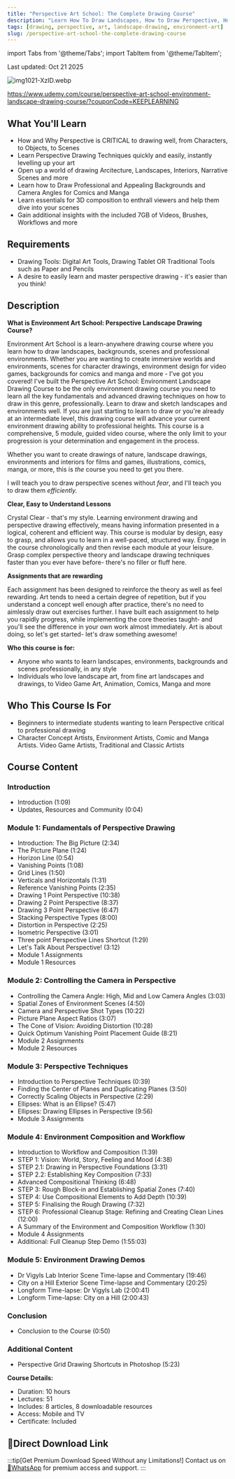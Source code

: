 ```yaml
---
title: "Perspective Art School: The Complete Drawing Course"
description: "Learn How To Draw Landscapes, How to Draw Perspective, How to Draw Backgrounds and How to Draw Scenes for your Worlds. Master the art of perspective drawing."
tags: [drawing, perspective, art, landscape-drawing, environment-art]
slug: /perspective-art-school-the-complete-drawing-course
---
```


import Tabs from '@theme/Tabs';
import TabItem from '@theme/TabItem';

Last updated: Oct 21 2025

![img1021-XzID.webp](https://list.ucards.store/d/img/img1021-XzID.webp)

https://www.udemy.com/course/perspective-art-school-environment-landscape-drawing-course/?couponCode=KEEPLEARNING

## What You'll Learn

- How and Why Perspective is CRITICAL to drawing well, from Characters, to Objects, to Scenes
- Learn Perspective Drawing Techniques quickly and easily, instantly levelling up your art
- Open up a world of drawing Arcitecture, Landscapes, Interiors, Narrative Scenes and more
- Learn how to Draw Professional and Appealing Backgrounds and Camera Angles for Comics and Manga
- Learn essentials for 3D composition to enthrall viewers and help them dive into your scenes
- Gain additional insights with the included 7GB of Videos, Brushes, Workflows and more

## Requirements

- Drawing Tools: Digital Art Tools, Drawing Tablet OR Traditional Tools such as Paper and Pencils
- A desire to easily learn and master perspective drawing - it's easier than you think!

## Description

**What is Environment Art School: Perspective Landscape Drawing Course?**

Environment Art School is a learn-anywhere drawing course where you learn how to draw landscapes, backgrounds, scenes and professional environments. Whether you are wanting to create immersive worlds and environments, scenes for character drawings, environment design for video games, backgrounds for comics and manga and more - I've got you covered! I've built the Perspective Art School: Environment Landscape Drawing Course to be the only environment drawing course you need to learn all the key fundamentals and advanced drawing techniques on how to draw in this genre, professionally. Learn to draw and sketch landscapes and environments well. If you are just starting to learn to draw or you're already at an intermediate level, this drawing course will advance your current environment drawing ability to professional heights. This course is a comprehensive, 5 module, guided video course, where the only limit to your progression is your determination and engagement in the process.

Whether you want to create drawings of nature, landscape drawings, environments and interiors for films and games, illustrations, comics, manga, or more, this is _the_ course you need to get you there.

I will teach you to draw perspective scenes without _fear_, and I'll teach you to draw them _efficiently._

**Clear, Easy to Understand Lessons**

Crystal Clear - that's my style. Learning environment drawing and perspective drawing effectively, means having information presented in a logical, coherent and efficient way. This course is modular by design, easy to grasp, and allows you to learn in a well-paced, structured way. Engage in the course chronologically and then revise each module at your leisure. Grasp complex perspective theory and landscape drawing techniques faster than you ever have before- there's no filler or fluff here.

**Assignments that are rewarding**

Each assignment has been designed to reinforce the theory as well as feel rewarding. Art tends to need a certain degree of repetition, but if you understand a concept well enough after practice, there's no need to aimlessly draw out exercises further. I have built each assignment to help you rapidly progress, while implementing the core theories taught- and you'll see the difference in your own work almost immediately. Art is about doing, so let's get started- let's draw something awesome!

**Who this course is for:**

- Anyone who wants to learn landscapes, environments, backgrounds and scenes professionally, in any style
- Individuals who love landscape art, from fine art landscapes and drawings, to Video Game Art, Animation, Comics, Manga and more

## Who This Course Is For

- Beginners to intermediate students wanting to learn Perspective critical to professional drawing
- Character Concept Artists, Environment Artists, Comic and Manga Artists. Video Game Artists, Traditional and Classic Artists

## Course Content

<Tabs>
<TabItem value="overview" label="Overview" default>

### Introduction
- Introduction (1:09)
- Updates, Resources and Community (0:04)

### Module 1: Fundamentals of Perspective Drawing
- Introduction: The Big Picture (2:34)
- The Picture Plane (1:24)
- Horizon Line (0:54)
- Vanishing Points (1:08)
- Grid Lines (1:50)
- Verticals and Horizontals (1:31)
- Reference Vanishing Points (2:35)
- Drawing 1 Point Perspective (10:38)
- Drawing 2 Point Perspective (8:37)
- Drawing 3 Point Perspective (6:47)
- Stacking Perspective Types (8:00)
- Distortion in Perspective (2:25)
- Isometric Perspective (3:01)
- Three point Perspective Lines Shortcut (1:29)
- Let's Talk About Perspective! (3:12)
- Module 1 Assignments
- Module 1 Resources

### Module 2: Controlling the Camera in Perspective
- Controlling the Camera Angle: High, Mid and Low Camera Angles (3:03)
- Spatial Zones of Environment Scenes (4:50)
- Camera and Perspective Shot Types (10:22)
- Picture Plane Aspect Ratios (3:07)
- The Cone of Vision: Avoiding Distortion (10:28)
- Quick Optimum Vanishing Point Placement Guide (8:21)
- Module 2 Assignments
- Module 2 Resources

### Module 3: Perspective Techniques
- Introduction to Perspective Techniques (0:39)
- Finding the Center of Planes and Duplicating Planes (3:50)
- Correctly Scaling Objects in Perspective (2:29)
- Ellipses: What is an Ellipse? (5:47)
- Ellipses: Drawing Ellipses in Perspective (9:56)
- Module 3 Assignments

### Module 4: Environment Composition and Workflow
- Introduction to Workflow and Composition (1:39)
- STEP 1: Vision: World, Story, Feeling and Mood (4:38)
- STEP 2.1: Drawing in Perspective Foundations (3:31)
- STEP 2.2: Establishing Key Composition (7:33)
- Advanced Compositional Thinking (6:48)
- STEP 3: Rough Block-in and Establishing Spatial Zones (7:40)
- STEP 4: Use Compositional Elements to Add Depth (10:39)
- STEP 5: Finalising the Rough Drawing (7:32)
- STEP 6: Professional Cleanup Stage: Refining and Creating Clean Lines (12:00)
- A Summary of the Environment and Composition Workflow (1:30)
- Module 4 Assignments
- Additional: Full Cleanup Step Demo (1:55:03)

### Module 5: Environment Drawing Demos
- Dr Vigyls Lab Interior Scene Time-lapse and Commentary (19:46)
- City on a Hill Exterior Scene Time-lapse and Commentary (20:25)
- Longform Time-lapse: Dr Vigyls Lab (2:00:41)
- Longform Time-lapse: City on a Hill (2:00:43)

### Conclusion
- Conclusion to the Course (0:50)

### Additional Content
- Perspective Grid Drawing Shortcuts in Photoshop (5:23)

</TabItem>
<TabItem value="details" label="Details">

**Course Details:**
- Duration: 10 hours
- Lectures: 51
- Includes: 8 articles, 8 downloadable resources
- Access: Mobile and TV
- Certificate: Included

</TabItem>
</Tabs>


## 🚀Direct Download Link
:::tip[Get Premium Download Speed Without any Limitations!]
Contact us on [💬WhatsApp](https://wa.me/+8613237610083) for premium  access and support.
:::
